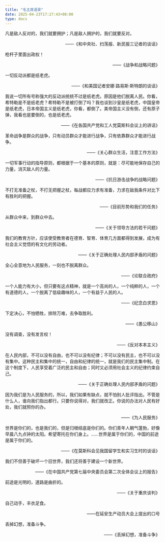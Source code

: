 ```yaml
---
title: "毛主席语录"
date: 2025-04-23T17:27:43+08:00
type: docs
---
```


凡是敌人反对的，我们就要拥护；凡是敌人拥护的，我们就要反对。

<p align="right">——《和中央社、扫荡报、新民报三记者的谈话》</p>

枪杆子里面出政权！

<p align="right">——《战争和战略问题》</p>

一切反动派都是纸老虎。

<p align="right">——《和美国记者安娜·路易斯·斯特朗的谈话》</p>

我说一切所有号称强大的反动派统统不过是纸老虎。原因是他们脱离人民。你看，希特勒是不是纸老虎？希特勒不是被打倒了吗？我也谈到沙皇是纸老虎，中国皇帝是纸老虎，日本帝国主义是纸老虎，你看，都倒了。美帝国主义没有倒，还有原子弹，我看也是要倒的，也是纸老虎。

<p align="right">——《在各国共产党和工人党莫斯科会议上的讲话》</p>

革命战争是群众的战争，只有动员群众才能进行战争，只有依靠群众才能进行战争。

<p align="right">——《关心群众生活，注意工作方法》</p>

一切军事行动的指导原则，都根据于一个基本的原则，就是：尽可能地保存自己的力量，消灭敌人的力量。

<p align="right">——《抗日游击战争的战略问题》</p>

不打无准备之杖，不打无把握之杖，每战都应力求有准备，力求在敌我条件对比下有胜利的把握。

<p align="right">——《目前形势和我们的任务》</p>

从群众中来，到群众中去。

<p align="right">——《关于领导方法的若干问题》</p>

我们的教育方针，应该使受教育者在德育、智育、体育几方面都得到发展，成为有社会主义觉悟的有文化的劳动者。

<p align="right">——《关于正确处理人民内部矛盾的问题》</p>

全心全意地为人民服务，一刻也不脱离群众。

<p align="right">——《论联合政府》</p>

一个人能力有大小，但只要有这点精神，就是一个高尚的人，一个纯粹的人，一个有道德的人，一个脱离了低级趣味的人，一个有益于人民的人。

<p align="right">——《纪念白求恩》</p>

下定决心，不怕牺牲，排除万难，去争取胜利。

<p align="right">——《愚公移山》</p>

没有调查，没有发言权！

<p align="right">——《反对本本主义》</p>

在人民内部，不可以没有自由，也不可以没有纪律；不可以没有民主，也不可以没有集中。这种民主和集中的统一，自由和纪律的统一，就是我们的民主集中制。在这个制度下，人民享受着广泛的民主和自由；同时又必须用社会主义的纪律约束自己。

<p align="right">——《关于正确处理人民内部矛盾的问题》</p>

因为我们是为人民服务的，所以，我们如果有缺点，就不怕别人批评指出。不管是什么人，谁向我们指出都行。只要你说得对，我们就改正。你说的办法对人民有好处，我们就照你的办。

<p align="right">——《为人民服务》</p>

世界是你们的，也是我们的，但是归根结底是你们的。你们青年人朝气蓬勃，好像早晨八九点钟的太阳。希望寄托在你们身上。……世界是属于你们的，中国的前途是属于你们的。

<p align="right">——《在莫斯科会见我国留学生和实习生时的谈话》</p>

我们不但善于破坏一个旧世界，我们还将善于建设一个新世界。

<p align="right">——《在中国共产党第七届中央委员会第二次全体会议上的报告》</p>

前途是光明的，道路是曲折的。

<p align="right">——《关于重庆谈判》</p>

自己动手，丰衣足食。

<p align="right">——在延安生产动员大会上提出的口号</p>

丢掉幻想，准备斗争。

<p align="right">——《丢掉幻想，准备斗争》</p>